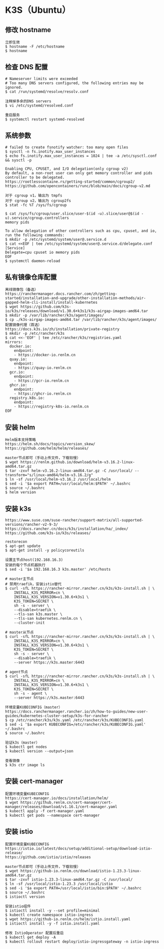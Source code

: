 # K3S（Ubuntu）

## 修改 hostname
	立即生效
	$ hostname -F /etc/hostname
	$ hostname

## 检查 DNS 配置
	# Nameserver limits were exceeded
	# Too many DNS servers configured, the following entries may be ignored.
	$ cat /run/systemd/resolve/resolv.conf
	
	注释掉多余的DNS servers
	$ vi /etc/systemd/resolved.conf
	
	重启服务
	$ systemctl restart systemd-resolved
	
## 系统参数
	# failed to create fsnotify watcher: too many open files
	$ sysctl -n fs.inotify.max_user_instances
	$ echo fs.inotify.max_user_instances = 1024 | tee -a /etc/sysctl.conf && sysctl -p
	
```
Enabling CPU, CPUSET, and I/O delegation(only cgroup v2)
By default, a non-root user can only get memory controller and pids controller to be delegated.
https://rootlesscontaine.rs/getting-started/common/cgroup2/	
https://github.com/opencontainers/runc/blob/main/docs/cgroup-v2.md

对于 cgroup v1，输出为 tmpfs
对于 cgroup v2，输出为 cgroup2fs
$ stat -fc %T /sys/fs/cgroup

$ cat /sys/fs/cgroup/user.slice/user-$(id -u).slice/user@$(id -u).service/cgroup.controllers
memory pids

To allow delegation of other controllers such as cpu, cpuset, and io, run the following commands:
$ mkdir -p /etc/systemd/system/user@.service.d
$ cat <<EOF | tee /etc/systemd/system/user@.service.d/delegate.conf
[Service]
Delegate=cpu cpuset io memory pids
EOF
$ systemctl daemon-reload
```

## 私有镜像仓库配置
```
离线镜像包（备选）
https://ranchermanager.docs.rancher.com/zh/getting-started/installation-and-upgrade/other-installation-methods/air-gapped-helm-cli-install/install-kubernetes
$ wget https://github.com/k3s-io/k3s/releases/download/v1.30.6+k3s1/k3s-airgap-images-amd64.tar
$ mkdir -p /var/lib/rancher/k3s/agent/images/
$ cp ./k3s-airgap-images-amd64.tar /var/lib/rancher/k3s/agent/images/
配置镜像代理（首选）
https://docs.k3s.io/zh/installation/private-registry
$ mkdir -p /etc/rancher/k3s
$ cat <<-'EOF' | tee /etc/rancher/k3s/registries.yaml
mirrors:
  docker.io:
    endpoint:
    - https://docker-io.renlm.cn
  quay.io:
    endpoint:
    - https://quay-io.renlm.cn
  gcr.io:
    endpoint:
    - https://gcr-io.renlm.cn
  ghcr.io:
    endpoint:
    - https://ghcr-io.renlm.cn
  registry.k8s.io:
    endpoint:
    - https://registry-k8s-io.renlm.cn
EOF
```
	
## 安装 helm
	Helm版本支持策略
	https://helm.sh/docs/topics/version_skew/
	https://github.com/helm/helm/releases/
	
	master节点即可（手动上传文件，下载较慢）
	$ wget https://renlm.github.io/download/helm-v3.16.2-linux-amd64.tar.gz
	$ tar -zxvf helm-v3.16.2-linux-amd64.tar.gz -C /usr/local/ --transform="s/linux-amd64/helm-v3.16.2/g"
	$ ln -sf /usr/local/helm-v3.16.2 /usr/local/helm
	$ sed -i '$a export PATH=/usr/local/helm:$PATH' ~/.bashrc
	$ source ~/.bashrc
	$ helm version

## 安装 k3s
	https://www.suse.com/suse-rancher/support-matrix/all-supported-versions/rancher-v2-9-3/
	https://docs.rancher.cn/docs/k3s/installation/ha/_index/
	https://github.com/k3s-io/k3s/releases/
	
	restorecon
	$ apt-get update
	$ apt-get install -y policycoreutils
	
	设置主节点host(192.168.16.3)
	安装的每个节点机器执行
	$ sed -i '$a 192.168.16.3 k3s.master' /etc/hosts
		
```	
# master主节点
# 禁用traefik，安装istio替代
$ curl -sfL https://rancher-mirror.rancher.cn/k3s/k3s-install.sh | \
    INSTALL_K3S_MIRROR=cn \
    INSTALL_K3S_VERSION=v1.30.6+k3s1 \
    K3S_TOKEN=SECRET \
    sh -s - server \
    --disable=traefik \
    --tls-san k3s.master \
    --tls-san kubernetes.renlm.cn \
    --cluster-init
```

```	
# master从节点
$ curl -sfL https://rancher-mirror.rancher.cn/k3s/k3s-install.sh | \
    INSTALL_K3S_MIRROR=cn \
    INSTALL_K3S_VERSION=v1.30.6+k3s1 \
    K3S_TOKEN=SECRET \
    sh -s - server \
    --disable=traefik \
    --server https://k3s.master:6443
```

```	
# agent节点
$ curl -sfL https://rancher-mirror.rancher.cn/k3s/k3s-install.sh | \
    INSTALL_K3S_MIRROR=cn \
    INSTALL_K3S_VERSION=v1.30.6+k3s1 \
    K3S_TOKEN=SECRET \
    sh -s - agent \
    --server https://k3s.master:6443
```

	环境变量KUBECONFIG（master）
	https://docs.ranchermanager.rancher.io/zh/how-to-guides/new-user-guides/kubernetes-cluster-setup/k3s-for-rancher
	$ cp /etc/rancher/k3s/k3s.yaml /etc/rancher/k3s/KUBECONFIG.yaml
	$ sed -i '$a export KUBECONFIG=/etc/rancher/k3s/KUBECONFIG.yaml' ~/.bashrc
	$ source ~/.bashrc
	
	验证k3s（master）
	$ kubectl get nodes
	$ kubectl version --output=json
	
	查看镜像
	$ k3s ctr image ls

## 安装 cert-manager
	配置环境变量KUBECONFIG
	https://cert-manager.io/docs/installation/helm/
	$ wget https://github.renlm.cn/cert-manager/cert-manager/releases/download/v1.16.1/cert-manager.yaml
	$ kubectl apply -f cert-manager.yaml
	$ kubectl get pods --namespace cert-manager
	
## 安装 istio
	配置环境变量KUBECONFIG
	https://istio.io/latest/docs/setup/additional-setup/download-istio-release/
	https://github.com/istio/istio/releases
	
	master节点即可（手动上传文件，下载较慢）
	$ wget https://github-io.renlm.cn/download/istio-1.23.3-linux-amd64.tar.gz
	$ tar -zxvf istio-1.23.3-linux-amd64.tar.gz -C /usr/local/
	$ ln -sf /usr/local/istio-1.23.3 /usr/local/istio
	$ sed -i '$a export PATH=/usr/local/istio/bin:$PATH' ~/.bashrc
	$ source ~/.bashrc
	$ istioctl version
	
	安装istio组件
	$ istioctl install -y --set profile=minimal
	$ kubectl create namespace istio-ingress
	$ wget https://github-io.renlm.cn/helm/istio.install.yaml
	$ istioctl install -y -f istio.install.yaml
	
	修改 IstioOperator 配置后重启
	$ kubectl get deploy -A
	$ kubectl rollout restart deploy/istio-ingressgateway -n istio-ingress
